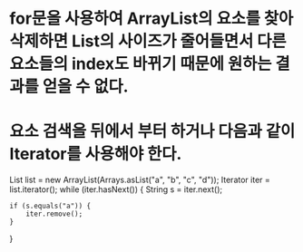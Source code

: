 # for문을 사용하여 ArrayList의 요소를 찾아 삭제하면 List의 사이즈가 줄어들면서 다른 요소들의 index도 바뀌기 때문에 원하는 결과를 얻을 수 없다.
# 요소 검색을 뒤에서 부터 하거나 다음과 같이 Iterator를 사용해야 한다.

List<String> list = new ArrayList<String>(Arrays.asList("a", "b", "c", "d"));
Iterator<String> iter = list.iterator();
while (iter.hasNext()) {
    String s = iter.next();

    if (s.equals("a")) {
        iter.remove();
    }
}
